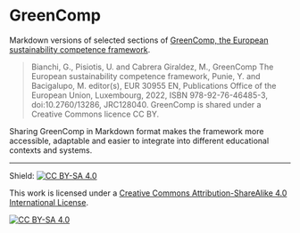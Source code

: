 # GreenComp
Markdown versions of selected sections of [GreenComp, the European sustainability competence framework](https://publications.jrc.ec.europa.eu/repository/handle/JRC128040).

> Bianchi, G., Pisiotis, U. and Cabrera Giraldez, M., GreenComp The European sustainability competence framework, Punie, Y. and Bacigalupo, M. editor(s), EUR 30955 EN, Publications Office of the European Union, Luxembourg, 2022, ISBN 978-92-76-46485-3, doi:10.2760/13286, JRC128040. GreenComp is shared under a Creative Commons licence CC BY.

Sharing GreenComp in Markdown format makes the framework more accessible, adaptable and easier to integrate into different educational contexts and systems.

---
Shield: [![CC BY-SA 4.0][cc-by-sa-shield]][cc-by-sa]

This work is licensed under a
[Creative Commons Attribution-ShareAlike 4.0 International License][cc-by-sa].

[![CC BY-SA 4.0][cc-by-sa-image]][cc-by-sa]

[cc-by-sa]: http://creativecommons.org/licenses/by-sa/4.0/
[cc-by-sa-image]: https://licensebuttons.net/l/by-sa/4.0/88x31.png
[cc-by-sa-shield]: https://img.shields.io/badge/License-CC%20BY--SA%204.0-lightgrey.svg
